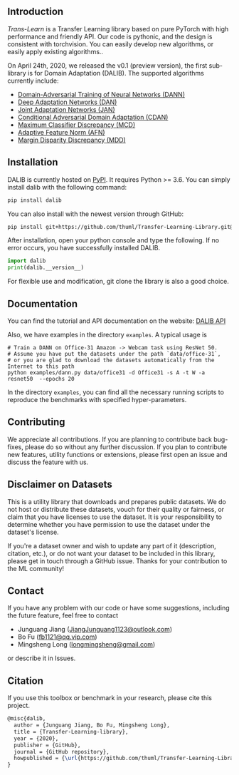 ## Introduction
*Trans-Learn* is a Transfer Learning library based on pure PyTorch with high performance and friendly API. 
Our code is pythonic, and the design is consistent with torchvision. You can easily develop new algorithms, or easily apply existing algorithms..

On April 24th, 2020, we released the v0.1 (preview version), the first sub-library is for Domain Adaptation (DALIB). The supported algorithms currently include:

- [Domain-Adversarial Training of Neural Networks 
(DANN)](https://arxiv.org/abs/1505.07818)
- [Deep Adaptation Networks (DAN)](https://arxiv.org/abs/1502.02791)
- [Joint Adaptation Networks (JAN)](https://arxiv.org/abs/1605.06636)
- [Conditional Adversarial Domain Adaptation 
(CDAN)](https://arxiv.org/abs/1705.10667)
- [Maximum Classifier Discrepancy (MCD)](https://arxiv.org/abs/1712.02560)
- [Adaptive Feature Norm (AFN)](https://arxiv.xilesou.top/abs/1811.07456)
- [Margin Disparity Discrepancy (MDD)](https://arxiv.org/abs/1904.05801)


## Installation

DALIB is currently hosted on [PyPI](https://pypi.org/project/dalib/). It requires Python >= 3.6. You can simply install dalib with the following command:

```bash
pip install dalib
```

You can also install with the newest version through GitHub:

```bash
pip install git+https://github.com/thuml/Transfer-Learning-Library.git@master
```

After installation, open your python console and type the following. If no error occurs, you have successfully installed DALIB.

```python
import dalib 
print(dalib.__version__)
```

For flexible use and modification, git clone the library is also a good choice. 

## Documentation
You can find the tutorial and API documentation on the website: [DALIB API](https://dalib.readthedocs.io/en/latest/index.html)

Also, we have examples in the directory `examples`. A typical usage is 
```shell script
# Train a DANN on Office-31 Amazon -> Webcam task using ResNet 50.
# Assume you have put the datasets under the path `data/office-31`, 
# or you are glad to download the datasets automatically from the Internet to this path
python examples/dann.py data/office31 -d Office31 -s A -t W -a resnet50  --epochs 20
```

In the directory `examples`, you can find all the necessary running scripts to reproduce the benchmarks with specified hyper-parameters.

## Contributing
We appreciate all contributions. If you are planning to contribute back bug-fixes, please do so without any further discussion. If you plan to contribute new features, utility functions or extensions, please first open an issue and discuss the feature with us.

## Disclaimer on Datasets

This is a utility library that downloads and prepares public datasets. We do not host or distribute these datasets, vouch for their quality or fairness, or claim that you have licenses to use the dataset. It is your responsibility to determine whether you have permission to use the dataset under the dataset's license.

If you're a dataset owner and wish to update any part of it (description, citation, etc.), or do not want your dataset to be included in this library, please get in touch through a GitHub issue. Thanks for your contribution to the ML community!


## Contact
If you have any problem with our code or have some suggestions, including the future feature, feel free to contact 
- Junguang Jiang (JiangJunguang1123@outlook.com)
- Bo Fu (fb1121@qq.vip.com)
- Mingsheng Long (longmingsheng@gmail.com)

or describe it in Issues.

## Citation

If you use this toolbox or benchmark in your research, please cite this project. 

```latex
@misc{dalib,
  author = {Junguang Jiang, Bo Fu, Mingsheng Long},
  title = {Transfer-Learning-library},
  year = {2020},
  publisher = {GitHub},
  journal = {GitHub repository},
  howpublished = {\url{https://github.com/thuml/Transfer-Learning-Library}},
}
```